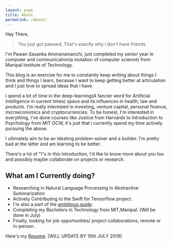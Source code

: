 ```yaml
---
layout: page
title: About
permalink: /about/
---
```


Hey There,

<blockquote>You just got pawsed, That's exactly why i don't have friends</blockquote>

I'm Pawan Sasanka Ammanamanchi, just completed my senior year in computer and communication(a mutation of computer science) from Manipal Institute of Technology.

This blog is an exercise for me to constantly keep writing about things I think and things I learn, because I want to keep getting better at articulation and I just love to spread ideas that i have.

I spend a lot of time in the deep-learning(A fancier word for Artificial intelligence in current times) space and its influences in health, law and products. I'm really interested in investing, venture capital, personal finance, microeconomics and cryptocurrencies. To be honest, I'm interested in everything, I've done courses like Justice from Harvardx to Introduction to Psychology from MIT OCW, it's just that i currently spend my time actively pursuing the above.

I ultimately aim to be an ideating problem-solver and a builder. I'm pretty bad at the latter and am learning to be better.

There's a lot of "I"s in this introduction, I'd like to know more about you too and possibly maybe collaborate on projects or research.

## What am I Currently doing?

  - Researching in Natural Language Processing in Abstractive Summarization
  - Actively Contributing to the Swift for Tensorflow project.
  - I'm also a part of the [ambitious.guide](https://ambitious.guide/).
  - Completing my Bachelors in Technology from MIT,Manipal. (Will be done in July)
  - Finally, looking for job opportunities/ project collaborations, remote or in-person.


Here's my [Resume](). [WILL UPDATE BY 15th JULY 2019]

